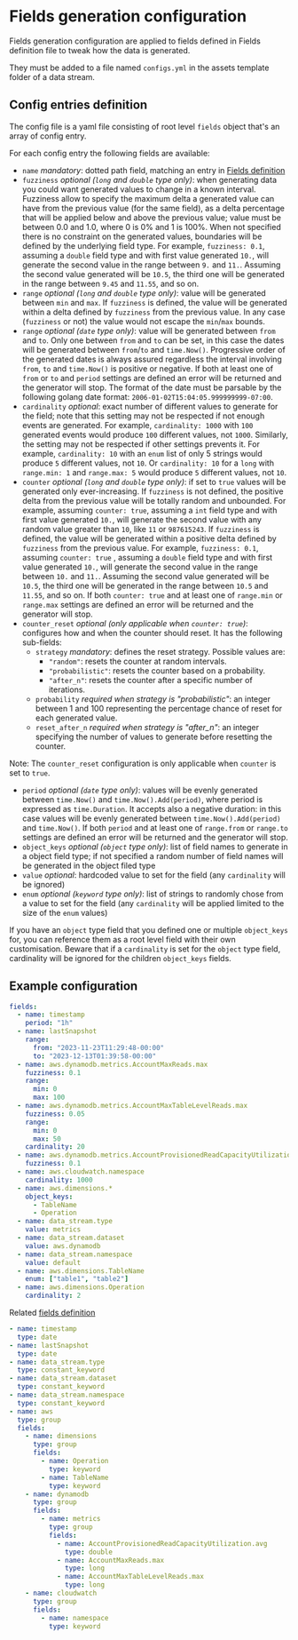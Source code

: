 # Fields generation configuration

Fields generation configuration are applied to fields defined in Fields definition file to tweak how the data is generated.

They must be added to a file named `configs.yml` in the assets template folder of a data stream.

## Config entries definition

The config file is a yaml file consisting of root level `fields` object that's an array of config entry.

For each config entry the following fields are available:
- `name` *mandatory*: dotted path field, matching an entry in [Fields definition](./glossary.md#fields-definition)
- `fuzziness` *optional (`long` and `double` type only)*: when generating data you could want generated values to change in a known interval. Fuzziness allow to specify the maximum delta a generated value can have from the previous value (for the same field), as a delta percentage that will be applied below and above the previous value; value must be between 0.0 and 1.0, where 0 is 0% and 1 is 100%. When not specified there is no constraint on the generated values, boundaries will be defined by the underlying field type. For example, `fuzziness: 0.1`, assuming a `double` field type and with first value generated `10.`, will generate the second value in the range between `9.` and `11.`. Assuming the second value generated will be `10.5`, the third one will be generated in the range between `9.45` and `11.55`, and so on.
- `range` *optional (`long` and `double` type only)*: value will be generated between `min` and `max`. If `fuzziness` is defined, the value will be generated within a delta defined by `fuzziness` from the previous value. In any case (`fuzziness` or not) the value would not escape the `min`/`max` bounds.
- `range` *optional (`date` type only)*: value will be generated between `from` and `to`. Only one between `from` and `to` can be set, in this case the dates will be generated between `from`/`to` and `time.Now()`. Progressive order of the generated dates is always assured regardless the interval involving `from`, `to` and `time.Now()` is positive or negative. If both at least one of `from` or `to` and `period` settings are defined an error will be returned and the generator will stop. The format of the date must be parsable by the following golang date format: `2006-01-02T15:04:05.999999999-07:00`. 
- `cardinality` *optional*: exact number of different values to generate for the field; note that this setting may not be respected if not enough events are generated. For example, `cardinality: 1000` with `100` generated events would produce `100` different values, not `1000`. Similarly, the setting may not be respected if other settings prevents it. For example, `cardinality: 10` with an `enum` list of only 5 strings would produce `5` different values, not `10`. Or `cardinality: 10` for a `long` with `range.min: 1` and `range.max: 5` would produce `5` different values, not `10`. 
- `counter` *optional (`long` and  `double` type only)*: if set to `true` values will be generated only ever-increasing. If `fuzziness` is not defined, the positive delta from the previous value will be totally random and unbounded. For example, assuming `counter: true`, assuming a `int` field type and with first value generated `10.`, will generate the second value with any random value greater than `10`, like `11` or `987615243`. If `fuzziness` is defined, the value will be generated within a positive delta defined by `fuzziness` from the previous value. For example, `fuzziness: 0.1`, assuming `counter: true` , assuming a `double` field type and with first value generated `10.`, will generate the second value in the range between `10.` and `11.`. Assuming the second value generated will be `10.5`, the third one will be generated in the range between `10.5` and `11.55`, and so on. If both `counter: true` and at least one of `range.min` or `range.max` settings are defined an error will be returned and the generator will stop.
- `counter_reset` *optional (only applicable when `counter: true`)*: configures how and when the counter should reset. It has the following sub-fields:
  - `strategy` *mandatory*: defines the reset strategy. Possible values are:
      - `"random"`: resets the counter at random intervals.
      - `"probabilistic"`: resets the counter based on a probability.
      - `"after_n"`: resets the counter after a specific number of iterations.
  - `probability` *required when strategy is "probabilistic"*: an integer between 1 and 100 representing the percentage chance of reset for each generated value.
  - `reset_after_n` *required when strategy is "after_n"*: an integer specifying the number of values to generate before resetting the counter.

Note: The `counter_reset` configuration is only applicable when `counter` is set to `true`. 
- `period` *optional (`date` type only)*: values will be evenly generated between `time.Now()` and `time.Now().Add(period)`, where period is expressed as `time.Duration`. It accepts also a negative duration: in this case  values will be evenly generated between `time.Now().Add(period)` and `time.Now()`. If both `period` and at least one of `range.from` or `range.to` settings are defined an error will be returned and the generator will stop.
- `object_keys` *optional (`object` type only)*: list of field names to generate in a object field type; if not specified a random number of field names will be generated in the object filed type
- `value` *optional*: hardcoded value to set for the field (any `cardinality` will be ignored)
- `enum` *optional (`keyword` type only)*: list of strings to randomly chose from a value to set for the field (any `cardinality` will be applied limited to the size of the `enum` values)

If you have an `object` type field that you defined one or multiple `object_keys` for, you can reference them as a root level field with their own customisation. Beware that if a `cardinality` is set for the `object` type field, cardinality will be ignored for the children `object_keys` fields.

## Example configuration

```yaml
fields:
  - name: timestamp
    period: "1h"
  - name: lastSnapshot
    range:
      from: "2023-11-23T11:29:48-00:00"
      to: "2023-12-13T01:39:58-00:00"
  - name: aws.dynamodb.metrics.AccountMaxReads.max
    fuzziness: 0.1
    range:
      min: 0
      max: 100
  - name: aws.dynamodb.metrics.AccountMaxTableLevelReads.max
    fuzziness: 0.05
    range:
      min: 0
      max: 50
    cardinality: 20
  - name: aws.dynamodb.metrics.AccountProvisionedReadCapacityUtilization.avg
    fuzziness: 0.1
  - name: aws.cloudwatch.namespace
    cardinality: 1000
  - name: aws.dimensions.*
    object_keys:
      - TableName
      - Operation
  - name: data_stream.type
    value: metrics
  - name: data_stream.dataset
    value: aws.dynamodb
  - name: data_stream.namespace
    value: default
  - name: aws.dimensions.TableName
    enum: ["table1", "table2"]
  - name: aws.dimensions.Operation
    cardinality: 2
```

Related [fields definition](./writing-templates.md#fieldsyml---fields-definition)
```yaml
- name: timestamp
  type: date
- name: lastSnapshot
  type: date
- name: data_stream.type
  type: constant_keyword
- name: data_stream.dataset
  type: constant_keyword
- name: data_stream.namespace
  type: constant_keyword
- name: aws
  type: group
  fields:
    - name: dimensions
      type: group
      fields:
        - name: Operation
          type: keyword
        - name: TableName
          type: keyword
    - name: dynamodb
      type: group
      fields:
        - name: metrics
          type: group
          fields:
            - name: AccountProvisionedReadCapacityUtilization.avg
              type: double
            - name: AccountMaxReads.max
              type: long
            - name: AccountMaxTableLevelReads.max
              type: long
    - name: cloudwatch
      type: group
      fields:
        - name: namespace
          type: keyword
```
